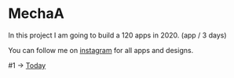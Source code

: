 # MechaA
In this project I am going to build a 120 apps in 2020. (app / 3 days)

You can follow me on [instagram](https://www.instagram.com/mechashadowtech/) for all apps and designs.<br/>

#1 -> [Today](https://github.com/mechashadowx/Today-1)
